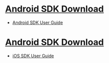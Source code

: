 [Android SDK Download](AndroidSDK.zip)
===
- [Android SDK User Guide](android-sdk.md)

[Android SDK Download](iOSCTSDK.zip)
===
- [iOS SDK User Guide](ios-sdk.md)